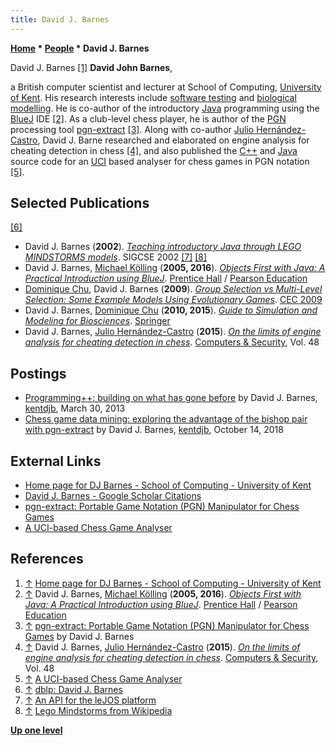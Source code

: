 ```yaml
---
title: David J. Barnes
---
```

**[Home](Home "Home") * [People](People "People") * David J. Barnes**

[](File:DavidJBarnes.jpg) David J. Barnes <a id="cite-note-1" href="#cite-ref-1">[1]</a>
**David John Barnes**,

a British computer scientist and lecturer at School of Computing, [University of Kent](https://en.wikipedia.org/wiki/University_of_Kent).
His research interests include [software testing](https://en.wikipedia.org/wiki/Software_testing) and [biological modelling](https://en.wikipedia.org/wiki/Modelling_biological_systems).
He is co-author of the introductory [Java](Java "Java") programming using the [BlueJ](https://en.wikipedia.org/wiki/BlueJ) IDE
<a id="cite-note-2" href="#cite-ref-2">[2]</a>.
As a club-level chess player, he is author of the [PGN](Portable_Game_Notation "Portable Game Notation") processing tool [pgn-extract](Pgn-extract "Pgn-extract") <a id="cite-note-3" href="#cite-ref-3">[3]</a>.
Along with co-author [Julio Hernández-Castro](Julio_C%C3%A9sar_Hern%C3%A1ndez-Castro "Julio César Hernández-Castro"), David J. Barne researched and elaborated on engine analysis for cheating detection in chess <a id="cite-note-4" href="#cite-ref-4">[4]</a>,
and also published the [C++](Cpp "Cpp") and [Java](Java "Java") source code for an [UCI](UCI "UCI") based analyser for chess games in PGN notation <a id="cite-note-5" href="#cite-ref-5">[5]</a>.

## Selected Publications

<a id="cite-note-6" href="#cite-ref-6">[6]</a>

- David J. Barnes (**2002**). *[Teaching introductory Java through LEGO MINDSTORMS models](https://dl.acm.org/doi/10.1145/563340.563397)*. SIGCSE 2002 <a id="cite-note-7" href="#cite-ref-7">[7]</a> <a id="cite-note-8" href="#cite-ref-8">[8]</a>
- David J. Barnes, [Michael Kölling](https://en.wikipedia.org/wiki/Michael_K%C3%B6lling) (**2005, 2016**). *[Objects First with Java: A Practical Introduction using BlueJ](https://www.bluej.org/objects-first/)*. [Prentice Hall](https://en.wikipedia.org/wiki/Prentice_Hall) / [Pearson Education](https://en.wikipedia.org/wiki/Pearson_PLC)
- [Dominique Chu](https://www.kent.ac.uk/computing/people/3075/chu-dominique), David J. Barnes (**2009**). *[Group Selection vs Multi-Level Selection: Some Example Models Using Evolutionary Games](https://core.ac.uk/display/10631151)*. [CEC 2009](https://dblp.org/db/conf/cec/cec2009.html#ChuB09)
- David J. Barnes, [Dominique Chu](https://www.kent.ac.uk/computing/people/3075/chu-dominique) (**2010, 2015**). *[Guide to Simulation and Modeling for Biosciences](https://www.springer.com/us/book/9781447167617)*. [Springer](https://en.wikipedia.org/wiki/Springer_Science%2BBusiness_Media)
- David J. Barnes, [Julio Hernández-Castro](Julio_C%C3%A9sar_Hern%C3%A1ndez-Castro "Julio César Hernández-Castro") (**2015**). *[On the limits of engine analysis for cheating detection in chess](https://www.sciencedirect.com/science/article/pii/S0167404814001485)*. [Computers & Security](https://www.journals.elsevier.com/computers-and-security/), Vol. 48

## Postings

- [Programming++: building on what has gone before](https://blogs.kent.ac.uk/djb/2013/03/30/programming-building-on-what-has-gone-before/) by David J. Barnes, [kentdjb](https://blogs.kent.ac.uk/djb/), March 30, 2013
- [Chess game data mining: exploring the advantage of the bishop pair with pgn-extract](https://blogs.kent.ac.uk/djb/2018/10/14/data-mining-with-pgn-extract/) by David J. Barnes, [kentdjb](https://blogs.kent.ac.uk/djb/), October 14, 2018

## External Links

- [Home page for DJ Barnes - School of Computing - University of Kent](https://www.kent.ac.uk/computing/people/3070/barnes-david)
- [David J. Barnes - Google Scholar Citations](https://scholar.google.com/citations?user=r1wpO3AAAAAJ&hl=en)
- [pgn-extract: Portable Game Notation (PGN) Manipulator for Chess Games](https://www.cs.kent.ac.uk/people/staff/djb/pgn-extract/)
- [A UCI-based Chess Game Analyser](https://www.cs.kent.ac.uk/people/staff/djb/uci-analyser/)

## References

1. <a id="cite-ref-1" href="#cite-note-1">↑</a> [Home page for DJ Barnes - School of Computing - University of Kent](https://www.kent.ac.uk/computing/people/3070/barnes-david)
1. <a id="cite-ref-2" href="#cite-note-2">↑</a> David J. Barnes, [Michael Kölling](https://en.wikipedia.org/wiki/Michael_K%C3%B6lling) (**2005, 2016**). *[Objects First with Java: A Practical Introduction using BlueJ](https://www.bluej.org/objects-first/)*. [Prentice Hall](https://en.wikipedia.org/wiki/Prentice_Hall) / [Pearson Education](https://en.wikipedia.org/wiki/Pearson_PLC)
1. <a id="cite-ref-3" href="#cite-note-3">↑</a> [pgn-extract: Portable Game Notation (PGN) Manipulator for Chess Games](http://www.cs.kent.ac.uk/people/staff/djb/pgn-extract/) by David J. Barnes
1. <a id="cite-ref-4" href="#cite-note-4">↑</a> David J. Barnes, [Julio Hernández-Castro](Julio_C%C3%A9sar_Hern%C3%A1ndez-Castro "Julio César Hernández-Castro") (**2015**). *[On the limits of engine analysis for cheating detection in chess](https://www.sciencedirect.com/science/article/pii/S0167404814001485)*. [Computers & Security](https://www.journals.elsevier.com/computers-and-security/), Vol. 48
1. <a id="cite-ref-5" href="#cite-note-5">↑</a> [A UCI-based Chess Game Analyser](https://www.cs.kent.ac.uk/people/staff/djb/uci-analyser/)
1. <a id="cite-ref-6" href="#cite-note-6">↑</a> [dblp: David J. Barnes](https://dblp.org/pid/25/5813.html)
1. <a id="cite-ref-7" href="#cite-note-7">↑</a> [An API for the leJOS platform](https://www.cs.kent.ac.uk/people/staff/djb/rcx/)
1. <a id="cite-ref-8" href="#cite-note-8">↑</a> [Lego Mindstorms from Wikipedia](https://en.wikipedia.org/wiki/Lego_Mindstorms)

**[Up one level](People "People")**


